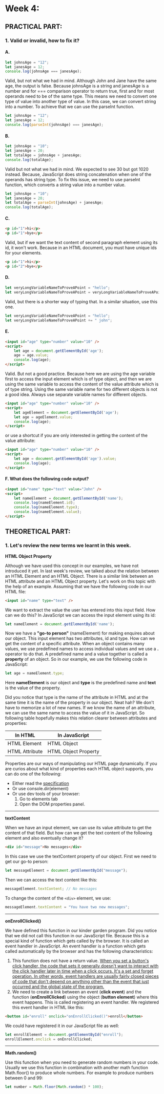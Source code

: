# Week 4:

## PRACTICAL PART:

### 1. Valid or invalid, how to fix it?

#### A.

```js
let johnsAge = "12";
let janesAge = 12;
console.log(johnsAge === janesAge);
```

Valid, but not what we had in mind. Although John and Jane have the same age, the output is false. Because johnsAge is a string and janesAge is a number and for === comparison operator to return true, first and for most operands need to be of the same type. This means we need to convert one type of value into another type of value. In this case, we can convert string into a number. To achieve that we can use the parseInt function.

```js
let johnsAge = "12";
let janesAge = 12;
console.log(parseInt(johnsAge) === janesAge);
```

#### B.

```js
let johnsAge = "10";
let janesAge = 20;
let totalAge = johnsAge + janesAge;
console.log(totalAge);
```

Valid but not what we had in mind. We expected to see 30 but got 1020 instead. Because, JavaScript does string concatenation when one of the operands has string type. To fix this issue, we need to use parseInt function, which converts a string value into a number value.

```js
let johnsAge = "10";
let janesAge = 20;
let totalAge = parseInt(johnsAge) + janesAge;
console.log(totalAge);
```

#### C.

```html
<p id="1">hi</p>
<p id="1">bye</p>
```

Valid, but if we want the text content of second paragraph element using its id, it won't work. Because in an HTML document, you must have unique ids for your elements.

```html
<p id="1">hi</p>
<p id="2">bye</p>
```

#### D.

```js
let veryLongVariableNameToProveAPoint = "hello";
let veryLongVariableNameToProveAPoint = veryLongVariableNameToProveAPoint + " john";
```

Valid, but there is a shorter way of typing that. In a similar situation, use this one.

```js
let veryLongVariableNameToProveAPoint = "hello";
let veryLongVariableNameToProveAPoint += " john";
```

#### E.

```html
<input id="age" type="number" value="10" />
<script>
    let age = document.getElementById('age');
    age = age.value;
    console.log(age);
</script>
```

Valid. But not a good practice. Because here we are using the age variable first to access the input element which is of type object, and then we are using the same variable to access the content of the value attribute which is of type string. Using the same variable name for two different objects is not a good idea. Always use separate variable names for different objects.

```html
<input id="age" type="number" value="10" />
<script>
    let ageElement = document.getElementById('age');
    let age = ageElement.value;
    console.log(age);
</script>
```

or use a shortcut if you are only interested in getting the content of the value attribute:

```html
<input id="age" type="number" value="10" />
<script>
    let age = document.getElementById('age').value;
    console.log(age);
</script>
```

#### F. What does the following code output?

```html
<input id="name" type="text" value="John" />
<script>
    let nameElement = document.getElementById('name');
    console.log(nameElement.id);
    console.log(nameElement.type);
    console.log(nameElement.value);
</script>
```

## THEORETICAL PART:

### 1. Let's review the new terms we learnt in this week.

**HTML Object Property**

Although we have used this concept in our examples, we have not introduced it yet. In last week's review, we talked about the relation between an HTML Element and an HTML Object. There is a similar link between an HTML attribute and an HTML Object property. Let's work on this topic with the help of an example. Assuming that we have the following code in our HTML file:

```html
<input id="name" type="text" />
```

We want to extract the value the user has entered into this input field. How can we do this? In JavaScript we can access the input element using its id:

```js
let nameElement = document.getElementById('name');
```

Now we have a **"go-to person"** (nameElement) for making enquires about our object. This input element has two attributes, id and type. How can we get the content of a specific attribute. When an object contains many values, we use predefined names to access individual values and we use a **.** operator to do that. A predefined name and a value together is called a **property** of an object. So in our example, we use the following code in JavaScript:

```js
let age = nameElement.type;
```

Here **nameElement** is our object and **type** is the predefined name and **text** is the value of the property.

Did you notice that type is the name of the attribute in HTML and at the same time it is the name of the property in our object. Neat hah? We don't have to memorize a lot of new names. If we know the name of an attribute, we can use the same name to access the value of it in JavaScript. So following table hopefully makes this relation clearer between attributes and properties:

|**In HTML**|**In JavaScript**|
|-----------|-----------------|
|HTML Element|HTML Object     |
|HTML Attribute|HTML Object Property|

Properties are our ways of manipulating our HTML page dynamically. If you are curios about what kind of properties each HTML object supports, you can do one of the following:

- Either read the [specification](https://html.spec.whatwg.org#htmlelement)
- Or use console.dir(element)
- Or use dev tools of your browser: 
    1. Go to elements tab
    2. Open the DOM properties panel. 

---

**textContent**

When we have an input element, we can use its value attribute to get the content of that field. But how can we get the text content of the following element and also eventually change it?

```html
<div id="message">No messages</div>
```

In this case we use the textContent property of our object. First we need to get our go-to person:

```js
let messageElement = document.getElementById("message");
```

Then we can access the text content like this:

```js
messageElement.textContent; // No messages
```

To change the content of the `<div>` element, we use:

```js
messageElement.textContent = "You have two new messages";
```

---

**onEnrollClicked()**

We have defined this function in our kinder garden program. Did you notice that we did not call this function in our JavaScript file. Because this is a special kind of function which gets called by the browser. It is called an event handler in JavaScript. An event handler is a function which gets called automatically by the browser and has the following characteristics:

1. This function does not have a return value. [When you set a button's click handler, the code that sets it generally doesn't want to interact with the click handler later in time when a click occurs. It's a set and forget operation. In other words, event handlers are usually fairly closed pieces of code that don't depend on anything other than the event that just occurred and the global state of the program.](https://www.i-programmer.info/programming/javascript/12416-javascript-async-the-callback-a-the-controller.html?start=1)
2. We need to create a link between an event (**click event**) and the function (**onEnrollClicked**) using the object (**button element**) where this event happens. This is called registering an event handler. We registered this event handler in HTML like this:

```html
<button id="enroll" onclick="onEnrollClicked()">enroll</button>
```

We could have registered it in our JavaScript file as well:

```js
let enrollElement = document.getElementById("enroll");
enrollElement.onclick = onEnrollClicked;
```

---

**Math.random()**

Use this function when you need to generate random numbers in your code. Usually we use this function in combination with another math function Math.floor() to produce whole numbers. For example to produce numbers between 0 and 99:

```js
let number = Math.floor(Math.random() * 100);
```

